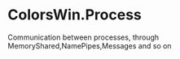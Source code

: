 # ColorsWin.Process
Communication between processes, through MemoryShared,NamePipes,Messages and so on
